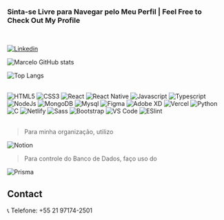 ### Sinta-se Livre para Navegar pelo Meu Perfil | Feel Free to Check Out My Profile
<br/>


[![Linkedin](https://img.shields.io/badge/LinkedIn-0077B5?style=for-the-badge&logo=linkedin&logoColor=white)](https://www.linkedin.com/in/marcelo-bracet-b51938223/)

![Marcelo GitHub stats](https://github-readme-stats.vercel.app/api?username=MarceloBxD?icons=true&theme=midnight-purple&layout=pie)

![Top Langs](https://github-readme-stats.vercel.app/api/top-langs/?username=MarceloBxD&hide_progress=true)

<div style="display: inline_block"></br>
    <img src="https://img.shields.io/badge/HTML5-E34F26?style=for-the-badge&logo=html5&logoColor=white" alt="HTML5"/>
    <img src="https://img.shields.io/badge/CSS3-1572B6?style=for-the-badge&logo=css3&logoColor=white" alt="CSS3"/>
    <img src="https://img.shields.io/badge/React-20232A?style=for-the-badge&logo=react&logoColor=61DAFB" alt="React"/>
    <img src="https://img.shields.io/badge/React_Native-20232A?style=for-the-badge&logo=react&logoColor=61DAFB" alt="React Native"/>
    <img src="https://img.shields.io/badge/JavaScript-F7DF1E?style=for-the-badge&logo=javascript&logoColor=black" alt="Javascript"/>
    <img src="https://img.shields.io/badge/TypeScript-007ACC?style=for-the-badge&logo=typescript&logoColor=white" alt="Typescript"/>
    <img src="https://img.shields.io/badge/Node.js-43853D?style=for-the-badge&logo=node.js&logoColor=white" alt="NodeJs"/>
    <img src="https://img.shields.io/badge/MongoDB-4EA94B?style=for-the-badge&logo=mongodb&logoColor=white" alt="MongoDB" />
    <img src="https://img.shields.io/badge/MySQL-005C84?style=for-the-badge&logo=mysql&logoColor=white" alt="Mysql"/>
    <img src="https://img.shields.io/badge/Figma-F24E1E?style=for-the-badge&logo=figma&logoColor=white" alt="Figma"/>
    <img src="https://img.shields.io/badge/Adobe%20XD-470137?style=for-the-badge&logo=Adobe%20XD&logoColor=#FF61F6" alt="Adobe XD" />
    <img src="https://img.shields.io/badge/Vercel-000000?style=for-the-badge&logo=vercel&logoColor=white" alt="Vercel"/>
    <img src="https://img.shields.io/badge/Python-14354C?style=for-the-badge&logo=python&logoColor=white" alt="Python"/>
    <img src="https://img.shields.io/badge/C-00599C?style=for-the-badge&logo=c&logoColor=white" alt="C"/>
    <img src="https://img.shields.io/badge/Netlify-00C7B7?style=for-the-badge&logo=netlify&logoColor=white" alt="Netlify"/>
    <img src="https://img.shields.io/badge/Sass-CC6699?style=for-the-badge&logo=sass&logoColor=white" alt="Sass"/>
    <img src="https://img.shields.io/badge/Bootstrap-563D7C?style=for-the-badge&logo=bootstrap&logoColor=white" alt="Bootstrap"/>
    <img src="https://img.shields.io/badge/Visual_Studio_Code-0078D4?style=for-the-badge&logo=visual%20studio%20code&logoColor=white" alt="VS Code"/>
    <img src="https://img.shields.io/badge/eslint-3A33D1?style=for-the-badge&logo=eslint&logoColor=white" alt="ESlint"/>
</div>

<br/>

> Para minha organização, utilizo <br/>
<img src="https://img.shields.io/badge/Notion-000000?style=for-the-badge&logo=notion&logoColor=white" alt="Notion"/>


> Para controle do Banco de Dados, faço uso do <br/>
<img src="https://img.shields.io/badge/Prisma-3982CE?style=for-the-badge&logo=Prisma&logoColor=white" alt="Prisma" />

## Contact
📞 Telefone: +55 21 97174-2501




